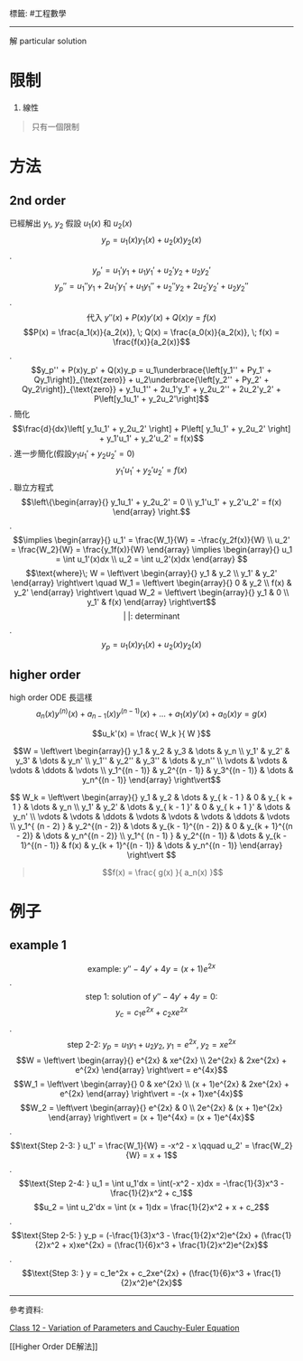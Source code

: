 標籤: #工程數學 

---

解 particular solution

# 限制

1. 線性

> 只有一個限制

# 方法

## 2nd order

已經解出 $y_1$, $y_2$
假設 $u_1(x)$ 和 $u_2(x)$
$$y_p = u_1(x)y_1(x) + u_2(x)y_2(x)$$
.
$$y_p' = u_1'y_1 + u_1y_1' + u_2'y_2 + u_2y_2'$$
$$y_p'' = u_1''y_1 + 2u_1'y_1' + u_1y_1'' + u_2''y_2 + 2u_2'y_2' + u_2y_2''$$
.
$$\text{代入}\; y''(x) + P(x)y'(x) + Q(x)y = f(x)$$
$$P(x) = \frac{a_1(x)}{a_2(x)}, \; Q(x) = \frac{a_0(x)}{a_2(x)}, \; f(x) = \frac{f(x)}{a_2(x)}$$
.
$$y_p'' + P(x)y_p' + Q(x)y_p = u_1\underbrace{\left[y_1'' + Py_1' + Qy_1\right]}_{\text{zero}} + u_2\underbrace{\left[y_2'' + Py_2' + Qy_2\right]}_{\text{zero}} + y_1u_1'' + 2u_1'y_1' + y_2u_2'' + 2u_2'y_2' + P\left[y_1u_1' + y_2u_2'\right]$$
.
簡化
$$\frac{d}{dx}\left[ y_1u_1' + y_2u_2' \right] + P\left[ y_1u_1' + y_2u_2' \right] + y_1'u_1' + y_2'u_2' = f(x)$$
.
進一步簡化(假設$y_1u_1' + y_2u_2' = 0$)
$$y_1'u_1' + y_2'u_2' = f(x)$$
.
聯立方程式
$$\left\{\begin{array}{} y_1u_1' + y_2u_2' = 0 \\ y_1'u_1' + y_2'u_2' = f(x) \end{array} \right.$$
.
$$\implies \begin{array}{} u_1' = \frac{W_1}{W} = -\frac{y_2f(x)}{W} \\ u_2' = \frac{W_2}{W} = \frac{y_1f(x)}{W} \end{array} \implies \begin{array}{} u_1 = \int u_1'(x)dx \\ u_2 = \int u_2'(x)dx \end{array} $$
$$\text{where}\; W = \left\vert \begin{array}{} y_1 & y_2 \\ y_1' & y_2' \end{array} \right\vert \quad W_1 = \left\vert \begin{array}{} 0 & y_2 \\ f(x) & y_2' \end{array} \right\vert \quad W_2 = \left\vert \begin{array}{} y_1 & 0 \\ y_1' & f(x) \end{array} \right\vert$$
$$\vert \; \vert\text{: determinant}$$
.
$$y_p = u_1(x)y_1(x) + u_2(x)y_2(x)$$

## higher order

high order ODE 長這樣
$$a_n(x)y^{ (n) }(x) + a_{ n - 1 }(x)y^{ (n - 1) }(x) + \dots + a_1(x)y'(x) + a_0(x)y = g(x)$$

$$u_k'(x) = \frac{ W_k }{ W }$$

$$W = 
\left\vert
	\begin{array}{}
		y_1 & y_2 & y_3 & \dots & y_n \\
		y_1' & y_2' & y_3' & \dots & y_n' \\
		y_1'' & y_2'' & y_3'' & \dots & y_n'' \\
		\vdots & \vdots & \vdots & \ddots & \vdots \\
		y_1^{(n - 1)} & y_2^{(n - 1)} & y_3^{(n - 1)} & \dots & y_n^{(n - 1)}
	\end{array}
\right\vert$$

$$
W_k = 
\left\vert
	\begin{array}{}
		y_1 & y_2 & \dots & y_{ k - 1 } & 0 & y_{ k + 1 } & \dots & y_n \\
		y_1' & y_2' & \dots & y_{ k - 1 }' & 0 & y_{ k + 1 }' & \dots & y_n' \\
		\vdots & \vdots & \ddots & \vdots & \vdots & \vdots & \ddots & \vdots \\
		y_1^{ (n - 2) } & y_2^{(n - 2)} & \dots & y_{k - 1}^{(n - 2)} & 0 & y_{k + 1}^{(n - 2)} & \dots & y_n^{(n - 2)} \\
		y_1^{ (n - 1) } & y_2^{(n - 1)} & \dots & y_{k - 1}^{(n - 1)} & f(x) & y_{k + 1}^{(n - 1)} & \dots & y_n^{(n - 1)}
	\end{array}
\right\vert
$$

> $$f(x) = \frac{ g(x) }{ a_n(x) }$$

# 例子

## example 1

$$\text{example:}\;y'' - 4y' + 4y = (x + 1)e^{2x}$$
.
$$\text{step 1: solution of} \; y'' - 4y' + 4y = 0 \text{:}$$
$$y_c = c_1e^{2x} + c_2xe^{2x}$$
.
$$\text{step 2-2:}\; y_p = u_1y_1 + u_2y_2, \;
y_1 = e^{2x},\;
y_2 = xe^{2x}$$
$$W = 
\left\vert
	\begin{array}{}
		e^{2x} & xe^{2x} \\
		2e^{2x} & 2xe^{2x} + e^{2x}
	\end{array}
\right\vert
= e^{4x}$$
$$W_1 = 
\left\vert
	\begin{array}{}
		0 & xe^{2x} \\
		(x + 1)e^{2x} & 2xe^{2x} + e^{2x}
	\end{array}
\right\vert = -(x + 1)xe^{4x}$$
$$W_2 = 
\left\vert
	\begin{array}{}
		e^{2x} & 0 \\
		2e^{2x} & (x + 1)e^{2x}
	\end{array} 
\right\vert = (x + 1)e^{4x} = (x + 1)e^{4x}$$
.
$$\text{Step 2-3: } 
u_1' = \frac{W_1}{W} = -x^2 - x \qquad
u_2' = \frac{W_2}{W} = x + 1$$
.
$$\text{Step 2-4: }
u_1 = \int u_1'dx 
    = \int(-x^2 - x)dx 
    = -\frac{1}{3}x^3 - \frac{1}{2}x^2 + c_1$$
$$u_2 = \int u_2'dx
    = \int (x + 1)dx
	= \frac{1}{2}x^2 + x + c_2$$
.
$$\text{Step 2-5: }
y_p = (-\frac{1}{3}x^3 - \frac{1}{2}x^2)e^{2x}
      + (\frac{1}{2}x^2 + x)xe^{2x}
	= (\frac{1}{6}x^3 + \frac{1}{2}x^2)e^{2x}$$
.
$$\text{Step 3: }
y = c_1e^2x + c_2xe^{2x} + 
    (\frac{1}{6}x^3 + \frac{1}{2}x^2)e^{2x}$$

---

參考資料:

[Class 12 - Variation of Parameters and Cauchy-Euler Equation](https://youtu.be/TWnudCfwofE)

[[Higher Order DE解法]]
